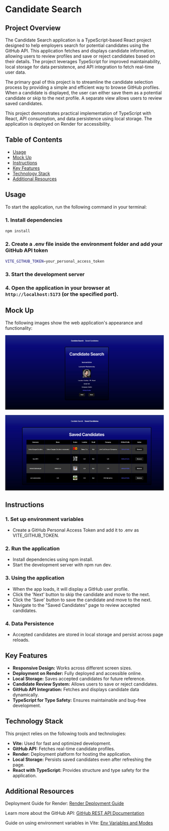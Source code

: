 # Candidate Search

## Project Overview

The Candidate Search application is a TypeScript-based React project designed to help employers search for potential candidates using the GitHub API. This application fetches and displays candidate information, allowing users to review profiles and save or reject candidates based on their details. The project leverages TypeScript for improved maintainability, local storage for data persistence, and API integration to fetch real-time user data.

The primary goal of this project is to streamline the candidate selection process by providing a simple and efficient way to browse GitHub profiles. When a candidate is displayed, the user can either save them as a potential candidate or skip to the next profile. A separate view allows users to review saved candidates.

This project demonstrates practical implementation of TypeScript with React, API consumption, and data persistence using local storage. The application is deployed on Render for accessibility.

## Table of Contents

- [Usage](#usage)
- [Mock Up](#mock-up)
- [Instructions](#instructions)
- [Key Features](#key-features)
- [Technology Stack](#technology-stack)
- [Additional Resources](#additional-resources)

## Usage

To start the application, run the following command in your terminal:

### 1. Install dependencies
```bash
npm install
```

### 2. Create a .env file inside the environment folder and add your GitHub API token
```bash
VITE_GITHUB_TOKEN=your_personal_access_token
```

### 3. Start the development server

### 4. Open the application in your browser at `http://localhost:5173` (or the specified port).


## Mock Up

The following images show the web application's appearance and functionality:

![The search candidate page displays a candidate's information and allows the user to save or go to the next candidate.](./images/sc1.jpg)

![The saved candidates page displays a list of potential candidates and allows the user to remove a candidate.](./images/sc2.jpg)

## Instructions

### 1. Set up environment variables
- Create a GitHub Personal Access Token and add it to .env as VITE_GITHUB_TOKEN.

### 2. Run the application
- Install dependencies using npm install.
- Start the development server with npm run dev.

### 3. Using the application
- When the app loads, it will display a GitHub user profile.
- Click the 'Next' button to skip the candidate and move to the next.
- Click the 'Save' button to save the candidate and move to the next.
- Navigate to the "Saved Candidates" page to review accepted candidates.

### 4. Data Persistence
- Accepted candidates are stored in local storage and persist across page reloads.

## Key Features

- **Responsive Design:** Works across different screen sizes.
- **Deployment on Render:** Fully deployed and accessible online.
- **Local Storage:** Saves accepted candidates for future reference.
- **Candidate Review System:** Allows users to save or reject candidates.
- **GitHub API Integration:** Fetches and displays candidate data dynamically.
- **TypeScript for Type Safety:** Ensures maintainable and bug-free development.

## Technology Stack

This project relies on the following tools and technologies:
* **Vite:** Used for fast and optimized development.
* **GitHub API:** Fetches real-time candidate profiles.
* **Render:** Deployment platform for hosting the application.
* **Local Storage:** Persists saved candidates even after refreshing the page.
* **React with TypeScript:** Provides structure and type safety for the application.

## Additional Resources

Deployment Guide for Render: [Render Deployment Guide](https://coding-boot-camp.github.io/full-stack/render/render-deployment-guide)

Learn more about the GitHub API: [GitHub REST API Documentation](https://docs.github.com/en/rest/users/users)

Guide on using environment variables in Vite: [Env Variables and Modes](https://vite.dev/guide/env-and-mode)


